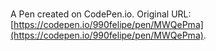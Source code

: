 # 

A Pen created on CodePen.io. Original URL: [https://codepen.io/990felipe/pen/MWQePma](https://codepen.io/990felipe/pen/MWQePma).

